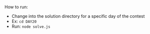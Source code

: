 How to run:
- Change into the solution directory for a specific day of the contest
- Ex: `cd DAY20`
- Run: `node solve.js`